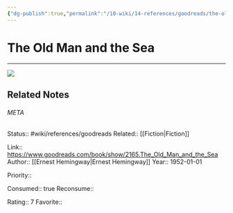 ```yaml
---
{"dg-publish":true,"permalink":"/10-wiki/14-references/goodreads/the-old-man-and-the-sea-0684830493/","title":"The Old Man and the Sea"}
---
```


# The Old Man and the Sea
---
![](https://i.gr-assets.com/images/S/compressed.photo.goodreads.com/books/1329189714l/2165._SY475_.jpg)

## Related Notes




###### META
Status:: #wiki/references/goodreads
Related:: [[Fiction\|Fiction]]

Link:: https://www.goodreads.com/book/show/2165.The_Old_Man_and_the_Sea
Author:: [[Ernest Hemingway\|Ernest Hemingway]]
Year:: 1952-01-01

Priority:: 

Consumed:: true
Reconsume:: 

Rating:: 7
Favorite:: 
